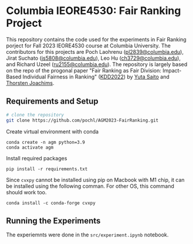 # Columbia IEORE4530: Fair Ranking Project

This repository contains the code used for the experiments in Fair Ranking porject for Fall 2023 IEORE4530 course at Columbia University. The contributors for this projects are Poch Laohrenu (pl2839@columbia.edu), Jirat Suchato (js5808@columbia.edu), Leo Hu (ch3729@columbia.edu), and Richard Uzeel (ru2155@columbia.edu). The repository is largely based on the repo of the progonal paper "Fair Ranking as Fair Division: Impact-Based Individual Fairness in Ranking" ([KDD2022](https://kdd.org/kdd2022/)) by [Yuta Saito](https://usait0.com/en/) and [Thorsten Joachims](https://www.cs.cornell.edu/people/tj/).


## Requirements and Setup

```bash
# clone the repository
git clone https://github.com/pochl/AGM2023-FairRanking.git
```

Create virtual environment with conda
```
conda create -n agm python=3.9
conda activate agm
```

Install required packages
```
pip install -r requirements.txt
```

Since `cvxpy` cannot be installed using pip on Macbook with M1 chip, it can be installed using the following comman. For other OS, this command should work too. 
```
conda install -c conda-forge cvxpy
```

## Running the Experiments

The experiemnts were done in the `src/experiment.ipynb` notebook. 


